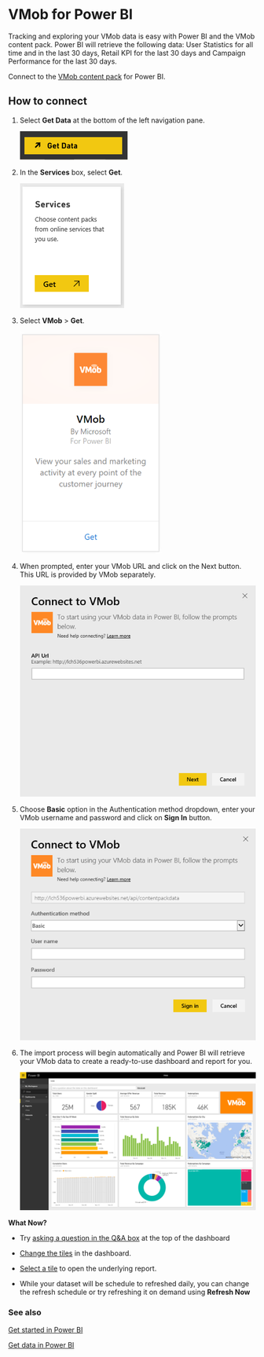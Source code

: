 <properties
   pageTitle="VMob for Power BI"
   description="VMob for Power BI"
   services="powerbi"
   documentationCenter=""
   authors="joeshoukry"
   manager="erikre"
   backup="maggiesMSFT"
   editor=""
   tags=""
   qualityFocus="no"
   qualityDate=""/>

<tags
   ms.service="powerbi"
   ms.devlang="NA"
   ms.topic="article"
   ms.tgt_pltfrm="NA"
   ms.workload="powerbi"
   ms.date="08/29/2017"
   ms.author="yshoukry"/>

# VMob for Power BI

Tracking and exploring your VMob data is easy with Power BI and the VMob content pack. Power BI will retrieve the following data: User Statistics for all time and in the last 30 days, Retail KPI for the last 30 days and Campaign Performance for the last 30 days.

Connect to the [VMob content pack](https://app.powerbi.com/getdata/services/vmob) for Power BI.

## How to connect

1. Select **Get Data** at the bottom of the left navigation pane.

	![](media/powerbi-content-pack-vmob/getdata.png)

2.  In the **Services** box, select **Get**.

	![](media/powerbi-content-pack-vmob/services.png)

3.  Select **VMob** \> **Get**.

	![](media/powerbi-content-pack-vmob/vmob.png)

4. When prompted, enter your VMob URL and click on the Next button. This URL is provided by VMob separately.

    ![](media/powerbi-content-pack-vmob/params.png)

5. Choose **Basic** option in the Authentication method dropdown, enter your VMob username and password and click on **Sign In** button.

	![](media/powerbi-content-pack-vmob/creds.png)

6.  The import process will begin automatically and Power BI will retrieve your VMob data to create a ready-to-use dashboard and report for you.

	![](media/powerbi-content-pack-vmob/dashboard2.png)

**What Now?**

- Try [asking a question in the Q&A box](powerbi-service-q-and-a.md) at the top of the dashboard

- [Change the tiles](powerbi-service-edit-a-tile-in-a-dashboard.md) in the dashboard.

- [Select a tile](powerbi-service-dashboard-tiles.md) to open the underlying report.

- While your dataset will be schedule to refreshed daily, you can change the refresh schedule or try refreshing it on demand using **Refresh Now**

### See also

[Get started in Power BI](powerbi-service-get-started.md)

[Get data in Power BI](powerbi-service-get-data.md)

